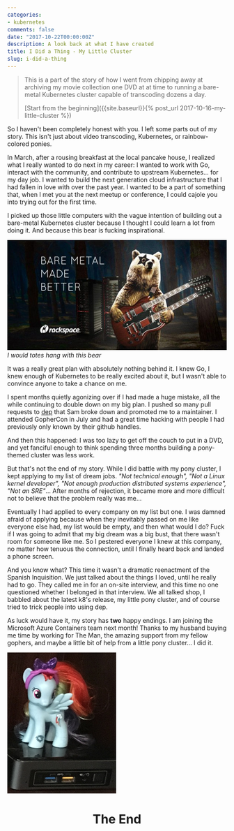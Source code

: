 ```yaml
---
categories:
- kubernetes
comments: false
date: "2017-10-22T00:00:00Z"
description: A look back at what I have created
title: I Did a Thing - My Little Cluster
slug: i-did-a-thing
---
```


> This is a part of the story of how I went from chipping away at archiving my movie collection one DVD
at at time to running a bare-metal Kubernetes cluster capable of transcoding dozens a day.
>
> [Start from the beginning]({{site.baseurl}}{% post_url 2017-10-16-my-little-cluster %})

So I haven't been completely honest with you. I left some parts out of my story.
This isn't just about video transcoding, Kubernetes, or rainbow-colored
ponies.

In March, after a rousing breakfast at the local pancake house, I realized what
I really wanted to do next in my career: I wanted to work with Go, interact with the community,
and contribute to upstream Kubernetes... for my day job. I wanted to build the next generation cloud infrastructure
that I had fallen in love with over the past year. I wanted
to be a part of something that, when I met you at the next meetup or conference,
I could cajole you into trying out for the first time.

I picked up those little computers with the vague intention of building out a bare-metal Kubernetes cluster
because I thought I could learn a lot from doing it. And because this bear is fucking inspirational.

![Bear Metal](/images/handbrk8s/bear-metal.jpg)
*I would totes hang with this bear*

It was a really great plan with absolutely nothing behind it. I knew Go, I knew enough
of Kubernetes to be really excited about it, but I wasn't able to convince
anyone to take a chance on me.

I spent months quietly agonizing over if I had made a huge mistake, all
the while continuing to double down on my big plan. I pushed so many pull requests
to [dep](https://github.com/golang/dep) that Sam broke down and promoted me to a maintainer.
I attended GopherCon in July and had a great time hacking
with people I had previously only known by their github handles.

And then this happened: I was too lazy to get off the couch to put in a DVD, and yet
fanciful enough to think spending three months building a pony-themed cluster was less work.

But that's not the end of my story. While I did battle with my pony cluster,
I kept applying to my list of dream jobs. _"Not technical enough", "Not a Linux kernel developer",
"Not enough production distributed systems experience", "Not an SRE"_...
After months of rejection, it became more and more difficult not to believe that the problem really was me...

Eventually I had applied to every company on my list but one. I was damned afraid
of applying because when they inevitably passed on me like everyone else had,
my list would be empty, and then what would I do? Fuck if I was going to admit that my big dream was a big bust,
that there wasn't room for someone like me. So I pestered everyone I knew at this company,
no matter how tenuous the connection, until I finally heard back and landed a phone screen.

And you know what? This time it wasn't a dramatic reenactment of the Spanish Inquisition. We just
talked about the things I loved, until he really had to go. They called me in for an on-site
interview, and this time no one questioned whether I belonged in that interview. We all talked shop,
I babbled about the latest k8's release, my little pony cluster, and of course tried to trick people
into using dep.

As luck would have it, my story has **two** happy endings.
I am joining the Microsoft Azure Containers team next month!
Thanks to my husband buying me
time by working for The Man, the amazing support from my fellow gophers, and maybe a little bit of help from a little pony cluster...
I did it.

![Twilight Sparkle on an Intel NUC case](/images/handbrk8s/pony-closeup.jpg)

<h1 style="text-align: center">The End</h1>
